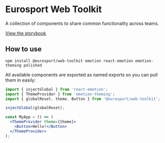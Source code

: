 # Eurosport Web Toolkit

A collection of components to share common functionality across teams.

[View the storybook](https://es-web-toolkit.netlify.com)

## How to use

`npm install @eurosport/web-toolkit emotion react-emotion emotion-theming polished`

All available components are exported as named exports so you can pull them in easily:

```jsx
import { injectGlobal } from 'react-emotion';
import { ThemeProvider } from 'emotion-theming';
import { globalReset, theme, Button } from '@eurosport/web-toolkit';

injectGlobal(globalReset);

const MyApp = () => (
  <ThemeProvider theme={theme}>
    <Button>Hello!</Button>
  </ThemeProvider>
);
```
